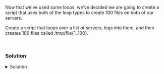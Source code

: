 Now that we've used some loops, we've decided we are going to create a script that uses both of the loop types to create 100 files on both of our servers.

Create a script that loops over a list of servers, logs into them, and then creates 100 files called /tmp/file{1..100}.

<br>

### Solution
<details>
<summary>Solution</summary>

Create a script that connects over ssh to both servers and creates the necessary files. use vi or the text editor of your choice to create this script /root/file_create.sh


```plain
#!/bin/bash

for server in $(cat /root/servers.txt)
  do ssh $server 'for i in $(seq 100); do touch /tmp/file$i; done'
done

```

Set the file to executable for root user and root group.

```plain
chmod 750 /root/file_create.sh
```

Execute the script

```plain
/root/file_create.sh
```


If this works, you can see the files in both locations with this loop.

```plain
for server in controlplane node01; do ssh $server 'hostname;ls /tmp/file* | wc -l'; done
```

Do you see the output you expected? Why or why not?

</details>